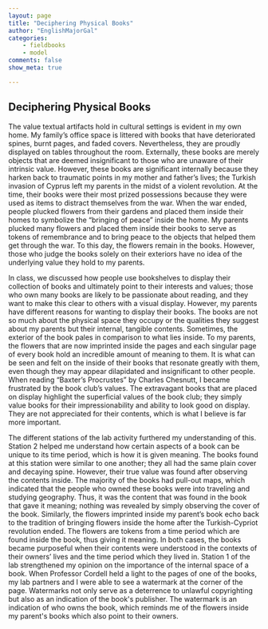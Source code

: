 ```yaml
---
layout: page  
title: "Deciphering Physical Books"  
author: "EnglishMajorGal"  
categories:  
    - fieldbooks
    - model
comments: false  
show_meta: true

---
```


## Deciphering Physical Books

The value textual artifacts hold in cultural settings is evident in my own home. My family’s office space is littered with books that have deteriorated spines, burnt pages, and faded covers. Nevertheless, they are proudly displayed on tables throughout the room. Externally, these books are merely objects that are deemed insignificant to those who are unaware of their intrinsic value. However, these books are significant internally because they harken back to traumatic points in my mother and father’s lives; the Turkish invasion of Cyprus left my parents in the midst of a violent revolution. At the time, their books were their most prized possessions because they were used as items to distract themselves from the war. When the war ended, people plucked flowers from their gardens and placed them inside their homes to symbolize the “bringing of peace” inside the home. My parents plucked many flowers and placed them inside their books to serve as tokens of remembrance and to bring peace to the objects that helped them get through the war. To this day, the flowers remain in the books. However, those who judge the books solely on their exteriors have no idea of the underlying value they hold to my parents. 

In class, we discussed how people use bookshelves to display their collection of books and ultimately point to their interests and values; those who own many books are likely to be passionate about reading, and they want to make this clear to others with a visual display. However, my parents have different reasons for wanting to display their books. The books are not so much about the physical space they occupy or the qualities they suggest about my parents but their internal, tangible contents. Sometimes, the exterior of the book pales in comparison to what lies inside. To my parents, the flowers that are now imprinted inside the pages and each singular page of every book hold an incredible amount of meaning to them. It is what can be seen and felt on the inside of their books that resonate greatly with them, even though they may appear dilapidated and insignificant to other people. When reading “Baxter’s Procrustes” by Charles Chesnutt, I became frustrated by the book club’s values. The extravagant books that are placed on display highlight the superficial values of the book club; they simply value books for their impressionability and ability to look good on display. They are not appreciated for their contents, which is what I believe is far more important. 

The different stations of the lab activity furthered my understanding of this. Station 2 helped me understand how certain aspects of a book can be unique to its time period, which is how it is given meaning. The books found at this station were similar to one another; they all had the same plain cover and decaying spine. However, their true value was found after observing the contents inside. The majority of the books had pull-out maps, which indicated that the people who owned these books were into traveling and studying geography. Thus, it was the content that was found in the book that gave it meaning; nothing was revealed by simply observing the cover of the book. Similarly, the flowers imprinted inside my parent’s book echo back to the tradition of bringing flowers inside the home after the Turkish-Cypriot revolution ended. The flowers are tokens from a time period which are found inside the book, thus giving it meaning. In both cases, the books became purposeful when their contents were understood in the contexts of their owners’ lives and the time period which they lived in. Station 1 of the lab strengthened my opinion on the importance of the internal space of a book. When Professor Cordell held a light to the pages of one of the books, my lab partners and I were able to see a watermark at the corner of the page. Watermarks not only serve as a deterrence to unlawful copyrighting but also as an indication of the book's publisher. The watermark is an indication of who owns the book, which reminds me of the flowers inside my parent's books which also point to their owners.